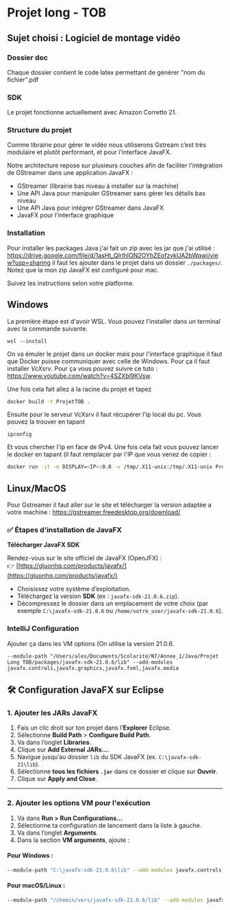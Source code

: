 # Projet long - TOB
## Sujet choisi : Logiciel de montage vidéo

### Dossier doc 
Chaque dossier contient le code latex permettant de générer "nom du fichier".pdf

### SDK
Le projet fonctionne actuellement avec Amazon Corretto 21.

### Structure du projet
Comme librairie pour gérer le vidéo nous utiliserons Gstream c’est très modulaire et plutôt performant, et pour l'interface JavaFX.

Notre architecture repose sur plusieurs couches afin de faciliter l'intégration de GStreamer dans une application JavaFX :

- GStreamer (librairie bas niveau à installer sur la machine)
- Une API Java pour manipuler GStreamer sans gérer les détails bas niveau
- Une API Java pour intégrer GStreamer dans JavaFX
- JavaFX pour l'interface graphique

### Installation 

Pour installer les packages Java j'ai fait un zip avec les jar que j'ai utilisé : https://drive.google.com/file/d/1asHt_QlrIhION2OYhZEofzvkUA2bWqwi/view?usp=sharing
il faut les ajouter dans le projet dans un dossier `./packages/`. Notez que la mon zip JavaFX est configuré pour mac. 

Suivez les instructions selon votre platforme.

## Windows 

La première étape est d'avoir WSL. Vous pouvez l'installer dans un terminal avec la commande suivante. 
```
wsl --install
```

On va émuler le projet dans un docker mais pour l'interface graphique il faut que Docker puisse communiquer avec celle de Windows. Pour ça il faut installer *VcXsrv*. Pour ça vous pouvez suivre ce tuto : https://www.youtube.com/watch?v=4SZXbl9KVsw.

Une fois cela fait allez à la racine du projet et tapez 
```bash
docker build -t ProjetTOB .
```
Ensuite pour le serveur VcXsrv il faut récupérer l'ip local du pc. Vous pouvez la trouver en tapant 
```
ipconfig
```
Et vous chercher l'ip en face de IPv4. Une fois cela fait vous pouvez lancer le docker en tapant (il faut remplacer <IP> par l'IP que vous venez de copier : 

```bash
docker run -it -e DISPLAY=<IP>:0.0 -v /tmp/.X11-unix:/tmp/.X11-unix ProjetTOB
```

## Linux/MacOS

Pour Gstreamer il faut aller sur le site et télécharger la version adaptée a votre machine : https://gstreamer.freedesktop.org/download/



### ✅ Étapes d'installation de JavaFX

**Télécharger JavaFX SDK**

   Rendez-vous sur le site officiel de JavaFX (OpenJFX) :  
   👉 [https://gluonhq.com/products/javafx/](https://gluonhq.com/products/javafx/)

   - Choisissez votre système d’exploitation.
   - Téléchargez la version **SDK** (ex : `javafx-sdk-21.0.6.zip`).
   - Décompressez le dossier dans un emplacement de votre choix (par exemple `C:\javafx-sdk-21.0.6` ou `/home/votre_user/javafx-sdk-21.0.6`).

### IntelliJ Configuration

Ajouter ça dans les VM options (On utilise la version 21.0.6.

```
--module-path "/Users/alex/Documents/Scolarité/N7/Annee_1/Java/Projet Long TOB/packages/javafx-sdk-21.0.6/lib" --add-modules javafx.controls,javafx.graphics,javafx.fxml,javafx.media 
```

## 🛠️ Configuration JavaFX sur Eclipse

### 1. Ajouter les JARs JavaFX

1. Fais un clic droit sur ton projet dans l’**Explorer** Eclipse.
2. Sélectionne **Build Path** > **Configure Build Path**.
3. Va dans l’onglet **Libraries**.
4. Clique sur **Add External JARs…**.
5. Navigue jusqu’au dossier `lib` du SDK JavaFX (ex. `C:\javafx-sdk-21\lib`).
6. Sélectionne **tous les fichiers `.jar`** dans ce dossier et clique sur **Ouvrir**.
7. Clique sur **Apply and Close**.

---

### 2. Ajouter les options VM pour l'exécution

1. Va dans **Run > Run Configurations…**
2. Sélectionne ta configuration de lancement dans la liste à gauche.
3. Va dans l’onglet **Arguments**.
4. Dans la section **VM arguments**, ajoute :

#### Pour Windows :
   ```bash
   --module-path "C:\javafx-sdk-21.0.6\lib" --add-modules javafx.controls,javafx.graphics,javafx.fxml,javafx.media 
   ```

#### Pour macOS/Linux :

   ```bash
   --module-path "/chemin/vers/javafx-sdk-21.0.6/lib" --add-modules javafx.controls,javafx.graphics,javafx.fxml,javafx.media 
   ```
